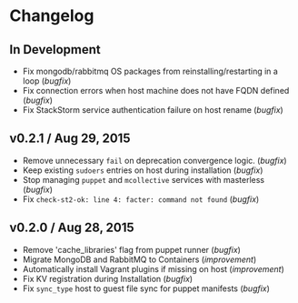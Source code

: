 # Changelog

## In Development
* Fix mongodb/rabbitmq OS packages from reinstalling/restarting in a loop (*bugfix*)
* Fix connection errors when host machine does not have FQDN defined (*bugfix*)
* Fix StackStorm service authentication failure on host rename (*bugfix*)

## v0.2.1 / Aug 29, 2015
* Remove unnecessary `fail` on deprecation convergence logic. (*bugfix*)
* Keep existing `sudoers` entries on host during installation (*bugfix*)
* Stop managing `puppet` and `mcollective` services with masterless (*bugfix*)
* Fix `check-st2-ok: line 4: facter: command not found` (*bugfix*)

## v0.2.0 / Aug 28, 2015

* Remove 'cache_libraries' flag from puppet runner (*bugfix*)
* Migrate MongoDB and RabbitMQ to Containers (*improvement*)
* Automatically install Vagrant plugins if missing on host (*improvement*)
* Fix KV registration during Installation (*bugfix*)
* Fix `sync_type` host to guest file sync for puppet manifests (*bugfix*)
